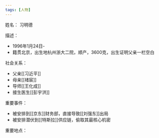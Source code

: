 ```yaml
---
tags: [人物]
---
```


姓名：
习明德

描述：
- 1996年1月24日-
- 籍贯北京，出生地杭州浙大二院，顺产，3600克，出生证明父亲一栏空白

社会关系：
- 父亲[[习近平]]
- 母亲[[禇宸]]
- 导师[[王化成]]
- 接生医生[[彭宇洪]]

重要事件：
- 被安排到[[京东]]财务部，直接导致[[刘强东]]出局
- 被安排潜伏到[[特斯拉]]供应链，偷取其最核心机密

重要地点：
